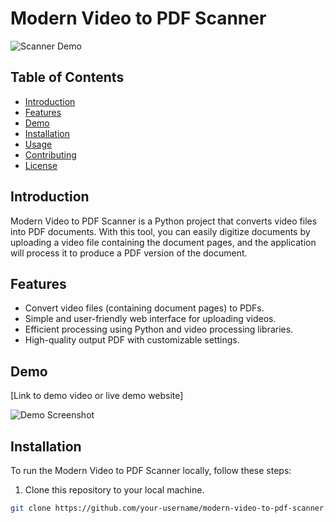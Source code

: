 # Modern Video to PDF Scanner

![Scanner Demo](link-to-demo-gif-or-image.gif)

## Table of Contents
- [Introduction](#introduction)
- [Features](#features)
- [Demo](#demo)
- [Installation](#installation)
- [Usage](#usage)
- [Contributing](#contributing)
- [License](#license)

## Introduction
Modern Video to PDF Scanner is a Python project that converts video files into PDF documents. With this tool, you can easily digitize documents by uploading a video file containing the document pages, and the application will process it to produce a PDF version of the document.

## Features
- Convert video files (containing document pages) to PDFs.
- Simple and user-friendly web interface for uploading videos.
- Efficient processing using Python and video processing libraries.
- High-quality output PDF with customizable settings.

## Demo
[Link to demo video or live demo website]

![Demo Screenshot](link-to-demo-screenshot.png)

## Installation
To run the Modern Video to PDF Scanner locally, follow these steps:

1. Clone this repository to your local machine.
```bash
git clone https://github.com/your-username/modern-video-to-pdf-scanner.git
